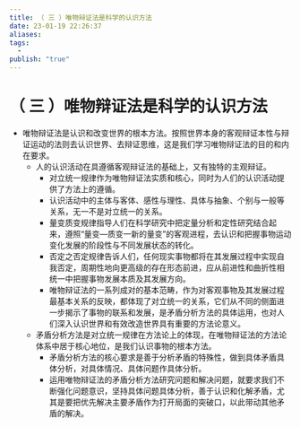 ```yaml
---
title: （ 三 ）唯物辩证法是科学的认识方法
date: 23-01-19 22:26:37
aliases: 
tags:
  - 
publish: "true"
---
```


# （ 三 ）唯物辩证法是科学的认识方法

- 唯物辩证法是认识和改变世界的根本方法。按照世界本身的客观辩证本性与辩证运动的法则去认识世界、去辩证思维，这是我们学习唯物辩证法的目的和内在要求。
	- 人的认识活动在具遵循客观辩证法的基础上，又有独特的主观辩证。
		- 对立统一规律作为唯物辩证法实质和核心，同时为人们的认识活动提供了方法上的遵循。
		- 认识活动中的主体与客体、感性与理性、具体与抽象、个别与一般等关系，无一不是对立统一的关系。
		- 量变质变规律指导人们在科学研究中把定量分析和定性研究结合起来，遵照“量变—质变一新的量变”的客观进程，去认识和把握事物运动变化发展的阶段性与不同发展状态的转化。
		- 否定之否定规律告诉人们，任何现实事物都将在其发展过程中实现自我否定，周期性地向更高级的存在形态前进，应从前进性和曲折性相统一中把握事物发展本质及其发展方向。
		- 唯物辩证法的一系列成对的基本范畴，作为对客观事物及其发展过程最基本关系的反映，都体现了对立统一的关系，它们从不同的侧面进一步揭示了事物的联系和发展，是矛盾分析方法的具体运用，也对人们深入认识世界和有效改造世界具有重要的方法论意义。
	- 矛盾分析方法是对立统一规律在方法论上的体现，在唯物辩证法的方法论体系中居于核心地位，是我们认识事物的根本方法。
		- 矛盾分析方法的核心要求是善于分析矛盾的特殊性，做到具体矛盾具体分析，对具体情况、具体问题作具体分析。
		- 运用唯物辩证法的矛盾分析方法研究问题和解决问题，就要求我们不断强化问题意识，坚持具体问题具体分析，善于认识和化解矛盾，尤其是要把优先解决主要矛盾作为打开局面的突破口，以此带动其他矛盾的解决。